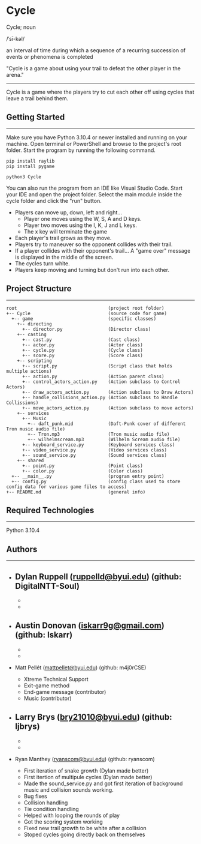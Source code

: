# Cycle

Cycle; noun

/ˈsī-kəl/

an interval of time during which a sequence of a recurring succession of events or phenomena is completed

"Cycle is a game about using your trail to defeat the other player in the arena."

---

Cycle is a game where the players try to cut each other off using cycles that leave a trail behind them.

## Getting Started

---

Make sure you have Python 3.10.4 or newer installed and running on your machine. Open terminal or PowerShell and
browse to the project's root folder. Start the program by running the following command.

```
pip install raylib
pip install pygame
```

```
python3 Cycle
```

You can also run the program from an IDE like Visual Studio Code. Start your IDE and open the
project folder. Select the main module inside the cycle folder and click the "run" button.

- Players can move up, down, left and right...
  - Player one moves using the W, S, A and D keys.
  - Player two moves using the I, K, J and L keys.
  - The x key will terminate the game 
- Each player's trail grows as they move.
- Players try to maneuver so the opponent collides with their trail.
- If a player collides with their opponent's trail...
  A "game over" message is displayed in the middle of the screen.
- The cycles turn white.
- Players keep moving and turning but don't run into each other.

## Project Structure

---

```
root                                  (project root folder)
+-- Cycle                             (source code for game)
  +-- game                            (specific classes)
    +-- directing
      +-- director.py                 (Director class)
    +-- casting
      +-- cast.py                     (Cast class)
      +-- actor.py                    (Actor class)
      +-- cycle.py                    (Cycle class)
      +-- score.py                    (Score class)
    +-- scripting
      +-- script.py                   (Script class that holds multiple actions)
      +-- action.py                   (Action parent class)
      +-- control_actors_action.py    (Action subclass to Control Actors)
      +-- draw_actors_action.py       (Action subclass to Draw Actors)
      +-- handle_collisions_action.py (Action subclass to Handle Collissions)
      +-- move_actors_action.py       (Action subclass to move actors)
    +-- services
      +-- Music
        +-- daft_punk.mid             (Daft-Punk cover of different Tron music audio file)
        +-- Tron.mp3                  (Tron music audio file)
        +-- wilhelmscream.mp3         (Wilhelm Scream audio file)
      +-- keyboard_service.py         (Keyboard services class)
      +-- video_service.py            (Video services class)
      +-- sound_service.py            (Sound services class)
    +-- shared
      +-- point.py                    (Point class)
      +-- color.py                    (Color class)
  +-- __main__.py                     (program entry point)
  +-- config.py                       (config class used to store config data for various game files to access)
+-- README.md                         (general info)
```

## Required Technologies

---

Python 3.10.4

## Authors

---

* Dylan Ruppell (ruppelld@byui.edu) (github: DigitalNTT-Soul)
    -
    -
    -
    
* Austin Donovan (iskarr9g@gmail.com) (github: Iskarr)
    -
    -
    -

* Matt Pellét (mattpellet@byui.edu) (github: m4j0rCSE) 
    - Xtreme Technical Support
    - Exit-game method
    - End-game message (contributor)
    - Music (contributor)

* Larry Brys (bry21010@byui.edu) (github: ljbrys)
    -
    -
    -

* Ryan Manthey (ryanscom@byui.edu) (github: ryanscom)
    - First iteration of snake growth (Dylan made better)
    - First itertion of multipule cycles (Dylan made better)
    - Made the sound_service.py and got first iteration of background music and collision sounds working.
    - Bug fixes 
    - Collision handling
    - Tie condition handling
    - Helped with looping the rounds of play
    - Got the scoring system working
    - Fixed new trail growth to be white after a collision
    - Stoped cycles going directly back on themselves